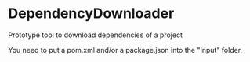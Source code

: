 # DependencyDownloader
Prototype tool to download dependencies of a project

You need to put a pom.xml and/or a package.json into the "Input" folder.
